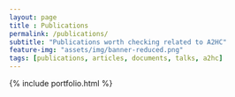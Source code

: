 ```yaml
--- 
layout: page
title : Publications 
permalink: /publications/
subtitle: "Publications worth checking related to A2HC" 
feature-img: "assets/img/banner-reduced.png"
tags: [publications, articles, documents, talks, a2hc]
---
```


{% include portfolio.html %}
